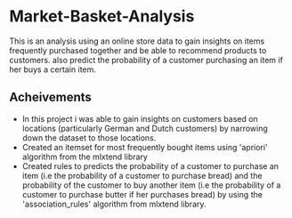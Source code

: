 # Market-Basket-Analysis
This is an analysis using an online store data to gain insights on items frequently purchased together and be able to recommend products to customers. also predict the probability of a customer purchasing an item if her buys a certain item.
## Acheivements
* In this project i was able to gain insights on customers based on locations (particularly German and Dutch customers) by narrowing down the dataset to those locations.
* Created an itemset for most frequently bought items using 'apriori' algorithm from the mlxtend library
* Created rules to predicts the probability of a customer to purchase an item (i.e the probability of a customer to purchase bread) and the probability of the customer to buy another item (i.e the probability of a customer to purchase butter if her purchases bread) by using the 'association_rules' algorithm from mlxtend library. 
